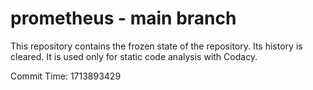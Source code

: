 # prometheus - main branch

This repository contains the frozen state of the repository.
Its history is cleared. It is used only for static code
analysis with Codacy.

Commit Time: 1713893429